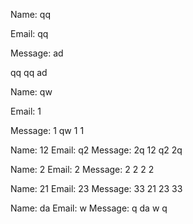 

Name: qq

Email: qq

Message: ad

qq
qq
ad

Name: qw

Email: 1

Message: 1
qw
1
1

Name: 12
Email: q2
Message: 2q
12
q2
2q

Name: 2
Email: 2
Message: 2
2
2
2

Name: 21
Email: 23
Message: 33
21
23
33

Name: da
Email: w
Message: q
da
w
q
